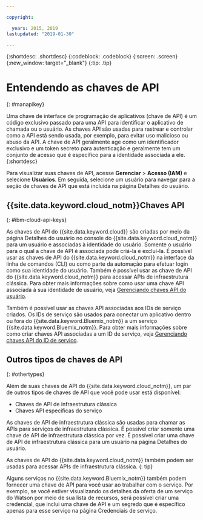 ```yaml
---

copyright:

  years: 2015, 2019
lastupdated: "2019-01-30"

---
```


{:shortdesc: .shortdesc}
{:codeblock: .codeblock}
{:screen: .screen}
{:new_window: target="_blank"}
{:tip: .tip}

# Entendendo as chaves de API
{: #manapikey}

Uma chave de interface de programação de aplicativos (chave de API) é um código exclusivo passado para uma API para identificar o aplicativo de chamada ou o usuário. As chaves API são usadas para rastrear e controlar como a API está sendo usada, por exemplo, para evitar uso malicioso ou abuso da API. A chave de API geralmente age como um identificador exclusivo e um token secreto para autenticação e geralmente tem um conjunto de acesso que é específico para a identidade associada a ele.
{:shortdesc}

Para visualizar suas chaves de API, acesse **Gerenciar** > **Acesso (IAM)** e selecione **Usuários**. Em seguida, selecione um usuário para navegar para a seção de chaves de API que está incluída na página Detalhes do usuário. 

## {{site.data.keyword.cloud_notm}}Chaves API
{: #ibm-cloud-api-keys}

As chaves de API do {{site.data.keyword.cloud}} são criadas por meio da página Detalhes do usuário no console do {{site.data.keyword.cloud_notm}} para um usuário e associadas à identidade do usuário. Somente o usuário para o qual a chave de API é associada pode criá-la e excluí-la. É possível usar as chaves de API do {{site.data.keyword.cloud_notm}} na interface da linha de comandos (CLI) ou como parte da automação para efetuar login como sua identidade do usuário. Também é possível usar as chave de API do {{site.data.keyword.cloud_notm}} para acessar APIs de infraestrutura clássica. Para obter mais informações sobre como usar uma chave API associada à sua identidade de usuário, veja [Gerenciando chaves API do usuário](/docs/iam?topic=iam-userapikey#userapikey).

Também é possível usar as chaves API associadas aos IDs de serviço criados. Os IDs de serviço são usados para conectar um aplicativo dentro ou fora do {{site.data.keyword.Bluemix_notm}} a um serviço {{site.data.keyword.Bluemix_notm}}. Para obter mais informações sobre como criar chaves API associadas a um ID de serviço, veja [Gerenciando chaves API do ID de serviço](/docs/iam?topic=iam-serviceidapikeys#serviceidapikeys).

## Outros tipos de chaves de API
{: #othertypes}

Além de suas chaves de API do {{site.data.keyword.cloud_notm}}, um par de outros tipos de chaves de API que você pode usar está disponível:

* Chaves de API de infraestrutura clássica
* Chaves API específicas do serviço

As chaves de API de infraestrutura clássica são usadas para chamar as APIs para serviços de infraestrutura clássica. É possível criar somente uma chave de API de infraestrutura clássica por vez. É possível criar uma chave de API de infraestrutura clássica para um usuário na página Detalhes do usuário.

As chaves de API do {{site.data.keyword.cloud_notm}} também podem ser usadas para acessar APIs de infraestrutura clássica.
{: tip}

Alguns serviços no {{site.data.keyword.Bluemix_notm}} também podem fornecer uma chave de API para você usar ao trabalhar com o serviço. Por exemplo, se você estiver visualizando os detalhes da oferta de um serviço do Watson por meio de sua lista de recursos, será possível criar uma credencial, que inclui uma chave de API e um segredo que é específico apenas para esse serviço na página Credenciais de serviço.


